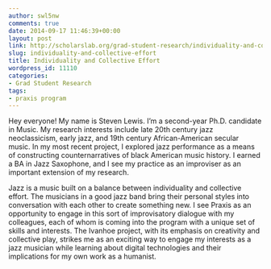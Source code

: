 ```yaml
---
author: swl5nw
comments: true
date: 2014-09-17 11:46:39+00:00
layout: post
link: http://scholarslab.org/grad-student-research/individuality-and-collective-effort/
slug: individuality-and-collective-effort
title: Individuality and Collective Effort
wordpress_id: 11110
categories:
- Grad Student Research
tags:
- praxis program
---
```


Hey everyone! My name is Steven Lewis. I’m a second-year Ph.D. candidate in Music. My research interests include late 20th century jazz neoclassicism, early jazz, and 19th century African-American secular music. In my most recent project, I explored jazz performance as a means of constructing counternarratives of black American music history. I earned a BA in Jazz Saxophone, and I see my practice as an improviser as an important extension of my research.

Jazz is a music built on a balance between individuality and collective effort. The musicians in a good jazz band bring their personal styles into conversation with each other to create something new. I see Praxis as an opportunity to engage in this sort of improvisatory dialogue with my colleagues, each of whom is coming into the program with a unique set of skills and interests. The Ivanhoe project, with its emphasis on creativity and collective play, strikes me as an exciting way to engage my interests as a jazz musician while learning about digital technologies and their implications for my own work as a humanist.
